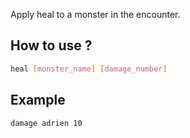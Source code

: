 Apply heal to a monster in the encounter.

## How to use ?
```bash
heal [monster_name] [damage_number]
```

## Example
```bash
damage adrien 10
```
